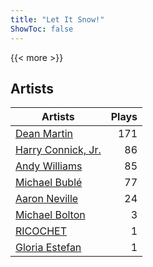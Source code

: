 ```yaml
---
title: "Let It Snow!"
ShowToc: false
---
```


{{< more >}}

## Artists
Artists | Plays 
----- | -----: 
[Dean Martin](/artists/dean-martin-6555) | 171
[Harry Connick, Jr.](/artists/harry-connick-jr-41411) | 86
[Andy Williams](/artists/andy-williams-16425) | 85
[Michael Bublé](/artists/michael-buble-58319) | 77
[Aaron Neville](/artists/aaron-neville-384) | 24
[Michael Bolton](/artists/michael-bolton-5090) | 3
[RICOCHET](/artists/ricochet-30404504) | 1
[Gloria Estefan](/artists/gloria-estefan-31888) | 1

